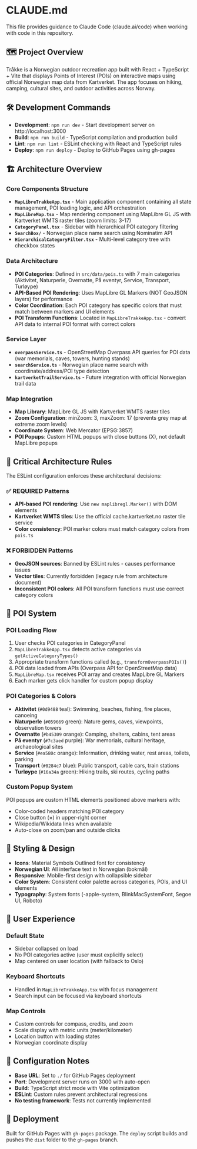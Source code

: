 # CLAUDE.md

This file provides guidance to Claude Code (claude.ai/code) when working with code in this repository.

## 🗺️ Project Overview

Tråkke is a Norwegian outdoor recreation app built with React + TypeScript + Vite that displays Points of Interest (POIs) on interactive maps using official Norwegian map data from Kartverket. The app focuses on hiking, camping, cultural sites, and outdoor activities across Norway.

## 🛠️ Development Commands

- **Development**: `npm run dev` - Start development server on http://localhost:3000
- **Build**: `npm run build` - TypeScript compilation and production build
- **Lint**: `npm run lint` - ESLint checking with React and TypeScript rules
- **Deploy**: `npm run deploy` - Deploy to GitHub Pages using gh-pages

## 🏗️ Architecture Overview

### Core Components Structure
- **`MapLibreTrakkeApp.tsx`** - Main application component containing all state management, POI loading logic, and API orchestration
- **`MapLibreMap.tsx`** - Map rendering component using MapLibre GL JS with Kartverket WMTS raster tiles (zoom limits: 3-17)
- **`CategoryPanel.tsx`** - Sidebar with hierarchical POI category filtering
- **`SearchBox/`** - Norwegian place name search using Nominatim API
- **`HierarchicalCategoryFilter.tsx`** - Multi-level category tree with checkbox states

### Data Architecture
- **POI Categories**: Defined in `src/data/pois.ts` with 7 main categories (Aktivitet, Naturperle, Overnatte, På eventyr, Service, Transport, Turløype)
- **API-Based POI Rendering**: Uses MapLibre GL Markers (NOT GeoJSON layers) for performance
- **Color Coordination**: Each POI category has specific colors that must match between markers and UI elements
- **POI Transform Functions**: Located in `MapLibreTrakkeApp.tsx` - convert API data to internal POI format with correct colors

### Service Layer
- **`overpassService.ts`** - OpenStreetMap Overpass API queries for POI data (war memorials, caves, towers, hunting stands)
- **`searchService.ts`** - Norwegian place name search with coordinate/address/POI type detection  
- **`kartverketTrailService.ts`** - Future integration with official Norwegian trail data

### Map Integration
- **Map Library**: MapLibre GL JS with Kartverket WMTS raster tiles
- **Zoom Configuration**: minZoom: 3, maxZoom: 17 (prevents grey map at extreme zoom levels)
- **Coordinate System**: Web Mercator (EPSG:3857) 
- **POI Popups**: Custom HTML popups with close buttons (X), not default MapLibre popups

## 🚨 Critical Architecture Rules

The ESLint configuration enforces these architectural decisions:

### ✅ REQUIRED Patterns
- **API-based POI rendering**: Use `new maplibregl.Marker()` with DOM elements
- **Kartverket WMTS tiles**: Use the official cache.kartverket.no raster tile service
- **Color consistency**: POI marker colors must match category colors from `pois.ts`

### ❌ FORBIDDEN Patterns  
- **GeoJSON sources**: Banned by ESLint rules - causes performance issues
- **Vector tiles**: Currently forbidden (legacy rule from architecture document)
- **Inconsistent POI colors**: All POI transform functions must use correct category colors

## 🎯 POI System

### POI Loading Flow
1. User checks POI categories in CategoryPanel
2. `MapLibreTrakkeApp.tsx` detects active categories via `getActiveCategoryTypes()`
3. Appropriate transform functions called (e.g., `transformOverpassPOIs()`)
4. POI data loaded from APIs (Overpass API for OpenStreetMap data)
5. `MapLibreMap.tsx` receives POI array and creates MapLibre GL Markers
6. Each marker gets click handler for custom popup display

### POI Categories & Colors
- **Aktivitet** (`#0d9488` teal): Swimming, beaches, fishing, fire places, canoeing
- **Naturperle** (`#059669` green): Nature gems, caves, viewpoints, observation towers
- **Overnatte** (`#b45309` orange): Camping, shelters, cabins, tent areas
- **På eventyr** (`#7c3aed` purple): War memorials, cultural heritage, archaeological sites
- **Service** (`#ea580c` orange): Information, drinking water, rest areas, toilets, parking
- **Transport** (`#0284c7` blue): Public transport, cable cars, train stations
- **Turløype** (`#16a34a` green): Hiking trails, ski routes, cycling paths

### Custom Popup System
POI popups are custom HTML elements positioned above markers with:
- Color-coded headers matching POI category
- Close button (×) in upper-right corner  
- Wikipedia/Wikidata links when available
- Auto-close on zoom/pan and outside clicks

## 🎨 Styling & Design

- **Icons**: Material Symbols Outlined font for consistency
- **Norwegian UI**: All interface text in Norwegian (bokmål)
- **Responsive**: Mobile-first design with collapsible sidebar
- **Color System**: Consistent color palette across categories, POIs, and UI elements
- **Typography**: System fonts (-apple-system, BlinkMacSystemFont, Segoe UI, Roboto)

## 📱 User Experience

### Default State
- Sidebar collapsed on load
- No POI categories active (user must explicitly select)
- Map centered on user location (with fallback to Oslo)

### Keyboard Shortcuts  
- Handled in `MapLibreTrakkeApp.tsx` with focus management
- Search input can be focused via keyboard shortcuts

### Map Controls
- Custom controls for compass, credits, and zoom
- Scale display with metric units (meter/kilometer)
- Location button with loading states
- Norwegian coordinate display

## 🔧 Configuration Notes

- **Base URL**: Set to `./` for GitHub Pages deployment
- **Port**: Development server runs on 3000 with auto-open
- **Build**: TypeScript strict mode with Vite optimization
- **ESLint**: Custom rules prevent architectural regressions
- **No testing framework**: Tests not currently implemented

## 🚀 Deployment

Built for GitHub Pages with `gh-pages` package. The `deploy` script builds and pushes the `dist` folder to the `gh-pages` branch.